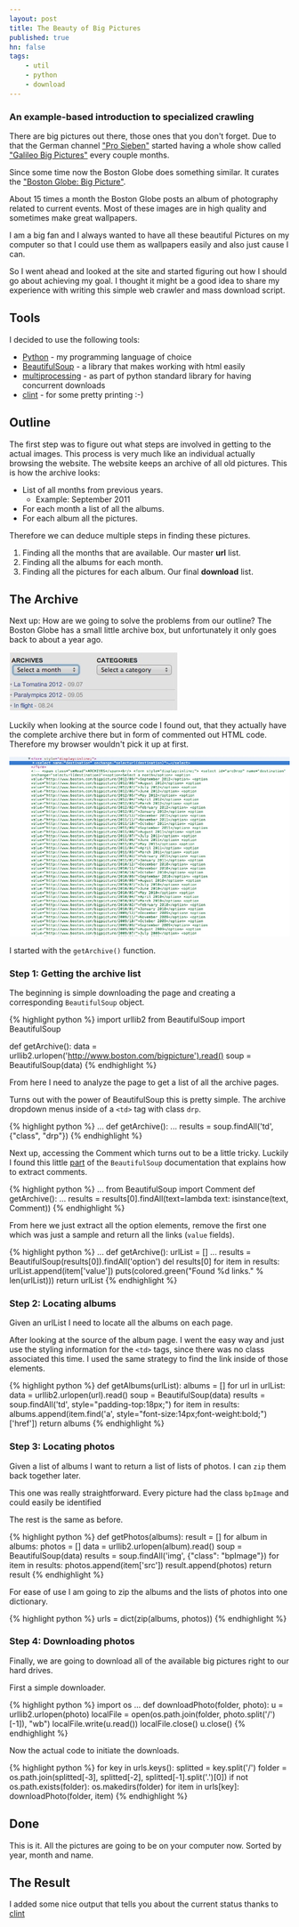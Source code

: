 ```yaml
---
layout: post
title: The Beauty of Big Pictures
published: true
hn: false
tags:
    - util
    - python
    - download
---
```


### An example-based introduction to specialized crawling ###



There are big pictures out there, those ones that you don't forget.
Due to that the German channel ["Pro Sieben"](www.prosieben.de) started having a whole show
called ["Galileo Big Pictures"](www.prosieben.de/tv/galileo/big-pictures/) every couple months.

Since some time now the Boston Globe does something similar. It curates the ["Boston Globe: Big Picture"](www.boston.com/bigpicture).

About 15 times a month the Boston Globe posts an album of photography related to current events.
Most of these images are in high quality and sometimes make great wallpapers.

I am a big fan and I always wanted to have all these beautiful Pictures on my computer
so that I could use them as wallpapers easily and also just cause I can.

So I went ahead and looked at the site and started figuring out how I should go about
achieving my goal.
I thought it might be a good idea to share my experience with writing this simple web crawler
and mass download script.

## Tools

I decided to use the following tools:

- [Python](www.python.org) - my programming language of choice
- [BeautifulSoup](www.crummy.com/software/BeautifulSoup/) - a library that makes working with html easily
- [multiprocessing](docs.python.org/library/multiprocessing.html) - as part of python standard library for having concurrent downloads
- [clint](github.com/kennethreitz/clint) - for some pretty printing :-)

## Outline

The first step was to figure out what steps are involved in getting to the actual images. This process is very much like an individual actually browsing the website.
The website keeps an archive of all old pictures.
This is how the archive looks:

- List of all months from previous years.
  - Example: September 2011
- For each month a list of all the albums.
- For each album all the pictures.

Therefore we can deduce multiple steps in finding these pictures.

1. Finding all the months that are available. Our master **url** list.
2. Finding all the albums for each month.
3. Finding all the pictures for each album. Our final **download** list.

## The Archive

Next up: How are we going to solve the problems from our outline?
The Boston Globe has a small little archive box, but unfortunately it only goes back to about a year ago.

<img src="/assets/images/posts/bigpicture1.jpg" alt="">

Luckily when looking at the source code I found out, that they actually have the complete archive there but in form of commented out HTML code. Therefore my browser wouldn't pick it up at first.

<img src="/assets/images/posts/bigpicture2.jpg" alt="">

I started with the `getArchive()` function.

### Step 1: Getting the archive list

The beginning is simple downloading the page and creating a
corresponding `BeautifulSoup` object.

{% highlight python %}
import urllib2
from BeautifulSoup import BeautifulSoup


def getArchive():
    data = urllib2.urlopen('http://www.boston.com/bigpicture').read()
    soup = BeautifulSoup(data)
{% endhighlight %}

From here I need to analyze the page to get a list of all the
archive pages.

Turns out with the power of BeautifulSoup this is pretty simple.
The archive dropdown menus inside of a `<td>` tag with class `drp`.

{% highlight python %}
...
def getArchive():
    ...
    results = soup.findAll('td', {"class", "drp"})
{% endhighlight %}

Next up, accessing the Comment which turns out to be a little tricky.
Luckily I found this little [part](http://www.crummy.com/software/BeautifulSoup/bs3/documentation.html#Removing%20elements) of the `BeautifulSoup` documentation that explains how to extract comments.

{% highlight python %}
...
from BeautifulSoup import Comment
def getArchive():
    ...
    results = results[0].findAll(text=lambda text: isinstance(text, Comment))
{% endhighlight %}

From here we just extract all the option elements, remove the first
one which was just a sample and return all the links (`value` fields).

{% highlight python %}
...
def getArchive():
    urlList = []
    ...
    results = BeautifulSoup(results[0]).findAll('option')
    del results[0]
    for item in results:
        urlList.append(item['value'])
    puts(colored.green("Found %d links." % len(urlList)))
    return urlList
{% endhighlight %}

### Step 2: Locating albums ###

Given an urlList I need to locate all the albums on each page.

After looking at the source of the album page.
I went the easy way and just use the styling information
for the `<td>` tags, since there was no class associated this time.
I used the same strategy to find the link inside of those elements.

{% highlight python %}
def getAlbums(urlList):
    albums = []
    for url in urlList:
        data = urllib2.urlopen(url).read()
        soup = BeautifulSoup(data)
        results = soup.findAll('td', style="padding-top:18px;")
        for item in results:
            albums.append(item.find('a', style="font-size:14px;font-weight:bold;")['href'])
    return albums
{% endhighlight %}

### Step 3: Locating photos ###

Given a list of albums I want to return a list of lists of photos.
I can `zip` them back together later.

This one was really straightforward.
Every picture had the class `bpImage` and could easily be identified

The rest is the same as before.

{% highlight python %}
def getPhotos(albums):
    result = []
    for album in albums:
        photos = []
        data = urllib2.urlopen(album).read()
        soup = BeautifulSoup(data)
        results = soup.findAll('img', {"class": "bpImage"})
        for item in results:
            photos.append(item['src'])
        result.append(photos)
    return result
{% endhighlight %}

For ease of use I am going to zip the albums and the lists of photos
into one dictionary.

{% highlight python %}
urls = dict(zip(albums, photos))
{% endhighlight %}

### Step 4: Downloading photos ###

Finally, we are going to download all of the available big pictures
right to our hard drives.

First a simple downloader.

{% highlight python %}
import os
...
def downloadPhoto(folder, photo):
    u = urllib2.urlopen(photo)
    localFile = open(os.path.join(folder, photo.split('/')[-1]), "wb")
    localFile.write(u.read())
    localFile.close()
    u.close()
{% endhighlight %}

Now the actual code to initiate the downloads.

{% highlight python %}
for key in urls.keys():
    splitted = key.split('/')
    folder = os.path.join(splitted[-3], splitted[-2], splitted[-1].split('.')[0])
    if not os.path.exists(folder):
        os.makedirs(folder)
    for item in urls[key]:
        downloadPhoto(folder, item)
{% endhighlight %}

## Done ##

This is it.
All the pictures are going to be on your computer now.
Sorted by year, month and name.

## The Result ##

I added some nice output that tells you about the current status thanks to [clint](http://github.com/kennethreitz/clint)

<script src="https://gist.github.com/3695461.js"> </script>
